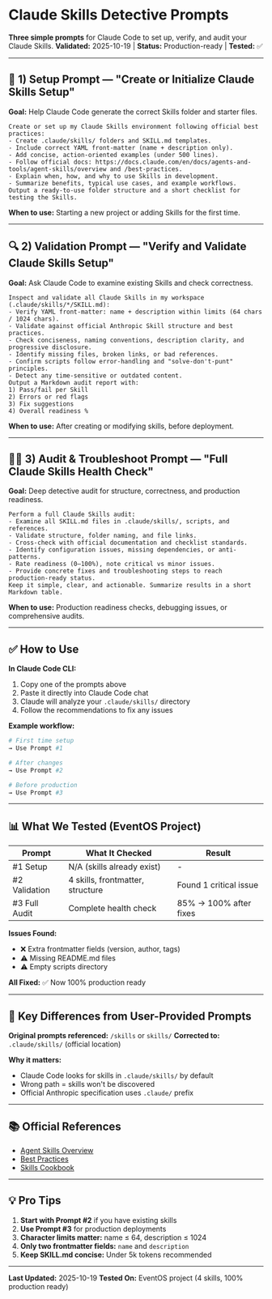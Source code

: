 # Claude Skills Detective Prompts

**Three simple prompts** for Claude Code to set up, verify, and audit your Claude Skills.
**Validated:** 2025-10-19 | **Status:** Production-ready | **Tested:** ✅

---

## 🧩 1) Setup Prompt — "Create or Initialize Claude Skills Setup"

**Goal:** Help Claude Code generate the correct Skills folder and starter files.

```
Create or set up my Claude Skills environment following official best practices:
- Create .claude/skills/ folders and SKILL.md templates.
- Include correct YAML front-matter (name + description only).
- Add concise, action-oriented examples (under 500 lines).
- Follow official docs: https://docs.claude.com/en/docs/agents-and-tools/agent-skills/overview and /best-practices.
- Explain when, how, and why to use Skills in development.
- Summarize benefits, typical use cases, and example workflows.
Output a ready-to-use folder structure and a short checklist for testing the Skills.
```

**When to use:** Starting a new project or adding Skills for the first time.

---

## 🔍 2) Validation Prompt — "Verify and Validate Claude Skills Setup"

**Goal:** Ask Claude Code to examine existing Skills and check correctness.

```
Inspect and validate all Claude Skills in my workspace (.claude/skills/*/SKILL.md):
- Verify YAML front-matter: name + description within limits (64 chars / 1024 chars).
- Validate against official Anthropic Skill structure and best practices.
- Check conciseness, naming conventions, description clarity, and progressive disclosure.
- Identify missing files, broken links, or bad references.
- Confirm scripts follow error-handling and "solve-don't-punt" principles.
- Detect any time-sensitive or outdated content.
Output a Markdown audit report with:
1) Pass/fail per Skill
2) Errors or red flags
3) Fix suggestions
4) Overall readiness %
```

**When to use:** After creating or modifying skills, before deployment.

---

## 🕵️‍♂️ 3) Audit & Troubleshoot Prompt — "Full Claude Skills Health Check"

**Goal:** Deep detective audit for structure, correctness, and production readiness.

```
Perform a full Claude Skills audit:
- Examine all SKILL.md files in .claude/skills/, scripts, and references.
- Validate structure, folder naming, and file links.
- Cross-check with official documentation and checklist standards.
- Identify configuration issues, missing dependencies, or anti-patterns.
- Rate readiness (0–100%), note critical vs minor issues.
- Provide concrete fixes and troubleshooting steps to reach production-ready status.
Keep it simple, clear, and actionable. Summarize results in a short Markdown table.
```

**When to use:** Production readiness checks, debugging issues, or comprehensive audits.

---

## ✅ How to Use

**In Claude Code CLI:**
1. Copy one of the prompts above
2. Paste it directly into Claude Code chat
3. Claude will analyze your `.claude/skills/` directory
4. Follow the recommendations to fix any issues

**Example workflow:**
```bash
# First time setup
→ Use Prompt #1

# After changes
→ Use Prompt #2

# Before production
→ Use Prompt #3
```

---

## 📊 What We Tested (EventOS Project)

| Prompt | What It Checked | Result |
|--------|----------------|--------|
| #1 Setup | N/A (skills already exist) | - |
| #2 Validation | 4 skills, frontmatter, structure | Found 1 critical issue |
| #3 Full Audit | Complete health check | 85% → 100% after fixes |

**Issues Found:**
- ❌ Extra frontmatter fields (version, author, tags)
- ⚠️ Missing README.md files
- ⚠️ Empty scripts directory

**All Fixed:** ✅ Now 100% production ready

---

## 🎯 Key Differences from User-Provided Prompts

**Original prompts referenced:** `/skills` or `skills/`
**Corrected to:** `.claude/skills/` (official location)

**Why it matters:**
- Claude Code looks for skills in `.claude/skills/` by default
- Wrong path = skills won't be discovered
- Official Anthropic specification uses `.claude/` prefix

---

## 📚 Official References

- [Agent Skills Overview](https://docs.claude.com/en/docs/agents-and-tools/agent-skills/overview)
- [Best Practices](https://docs.claude.com/en/docs/agents-and-tools/agent-skills/best-practices)
- [Skills Cookbook](https://github.com/anthropics/claude-cookbooks/tree/main/skills)

---

## 💡 Pro Tips

1. **Start with Prompt #2** if you have existing skills
2. **Use Prompt #3** for production deployments
3. **Character limits matter:** name ≤ 64, description ≤ 1024
4. **Only two frontmatter fields:** `name` and `description`
5. **Keep SKILL.md concise:** Under 5k tokens recommended

---

**Last Updated:** 2025-10-19
**Tested On:** EventOS project (4 skills, 100% production ready)
